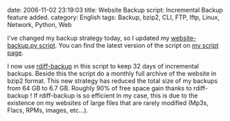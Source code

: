 date: 2006-11-02 23:19:03
title: Website Backup script: Incremental Backup feature added.
category: English
tags: Backup, bzip2, CLI, FTP, lftp, Linux, Network, Python, Web

I've changed my backup strategy today, so I updated my [website-backup.py script](https://github.com/kdeldycke/scripts/blob/master/website-backup.py). You can find the latest version of the script on [my script page](http://kevin.deldycke.com/code/).

I now use [rdiff-backup](http://www.nongnu.org/rdiff-backup/) in this script to keep 32 days of incremental backups. Beside this the script do a monthly full archive of the website in bzip2 format. This new strategy has reduced the total size of my backups from 64 GB to 6.7 GB. Roughly 90% of free space gain thanks to rdiff-backup ! If rdiff-backup is so efficient in my case, this is due to the existence on my websites of large files that are rarely modified (Mp3s, Flacs, RPMs, images, etc...).
